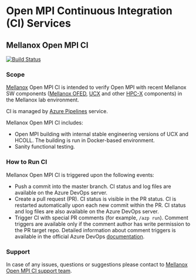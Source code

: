 # Open MPI Continuous Integration (CI) Services
## Mellanox Open MPI CI
[![Build Status](https://dev.azure.com/mlnx-swx/mellanox-ompi/_apis/build/status/Mellanox%20CI?branchName=master)](https://dev.azure.com/mlnx-swx/mellanox-ompi/_build/latest?definitionId=9&branchName=master)
### Scope
[Mellanox](https://www.mellanox.com/) Open MPI CI is intended to verify Open MPI with recent Mellanox SW components ([Mellanox OFED](https://www.mellanox.com/page/products_dyn?product_family=26), [UCX](https://www.mellanox.com/page/products_dyn?product_family=281&mtag=ucx) and other [HPC-X](https://www.mellanox.com/page/products_dyn?product_family=189&mtag=hpc-x) components) in the Mellanox lab environment.

CI is managed by [Azure Pipelines](https://docs.microsoft.com/en-us/azure/devops/pipelines/?view=azure-devops) service.

Mellanox Open MPI CI includes:
* Open MPI building with internal stable engineering versions of UCX and HCOLL. The building is run in Docker-based environment.
* Sanity functional testing.
### How to Run CI
Mellanox Open MPI CI is triggered upon the following events:
* Push a commit into the master branch. CI status and log files are available on the Azure DevOps server.
* Create a pull request (PR). CI status is visible in the PR status. CI is restarted automatically upon each new commit within the PR. CI status and log files are also available on the Azure DevOps server.
* Trigger CI with special PR comments (for example, `/azp run`). Comment triggers are available only if the comment author has write permission to the PR target repo. Detailed information about comment triggers is available in the official Azure DevOps [documentation](https://docs.microsoft.com/en-us/azure/devops/pipelines/repos/github?view=azure-devops&tabs=yaml#comment-triggers).
### Support
In case of any issues, questions or suggestions please contact to [Mellanox Open MPI CI support team](mailto:swx-azure-svc@mellanox.com).

